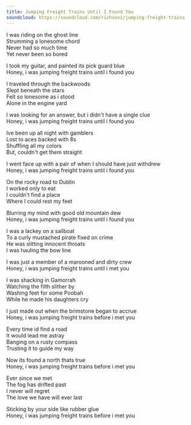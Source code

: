 ```yaml
---
title: Jumping Freight Trains Until I Found You
soundcloud: https://soundcloud.com/richsoni/jumping-freight-trains
---
```


I was riding on the ghost line  
Strumming a lonesome chord  
Never had so much time  
Yet never been so bored  

I took my guitar, and painted its pick guard blue  
Honey, i was jumping freight trains until i found you  

I traveled through the backwoods  
Slept beneath the stars  
Felt so lonesome as i stood  
Alone in the engine yard  

I was looking for an answer, but i didn't have a single clue  
Honey, i was jumping freight trains until i found you  

Ive been up all night with gamblers  
Lost to aces backed with 8s  
Shuffling all my colors  
But, couldn't get them straight  

I went face up with a pair of when I should have just withdrew  
Honey, i was jumping freight trains until i found you  

On the rocky road to Dublin  
I worked only to eat  
I couldn't find a place  
Where I could rest my feet  

Blurring my mind with good old mountain dew  
Honey, i was jumping freight trains until i found you  

I was a lackey on a sailboat  
To a curly mustached pirate fixed on crime  
He was slitting innocent throats  
I was hauling the bow line  

I was just a member of a marooned and dirty crew  
Honey, i was jumping freight trains until i met you  

I was shacking in Gamorrah  
Watching the filth slither by  
Washing feet for some Poobah  
While he made his daughters cry  

I just made out when the brimstone began to accrue  
Honey, i was jumping freight trains before i met you  

Every time id find a road  
It would lead me astray  
Banging on a rusty compass  
Trusting it to guide my way  

Now its found a north thats true  
Honey, i was jumping freight trains before i met you  

Ever since we met  
The fog has drifted past  
I never will regret  
The love we have will ever last  

Sticking by your side like rubber glue  
Honey, i was jumping freight trains before i met you  
